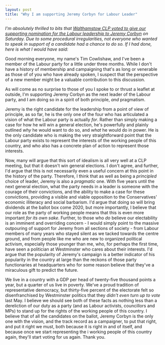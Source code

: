 ```yaml
---
layout: post
title: "Why I am supporting Jeremy Corbyn for Labour Leader"
---
```


*I'm absolutely thrilled to bits that [Walthamstow CLP voted to give our
supporting nomination for the Labour leadership to Jeremy
Corbyn](http://walthamstowclp.blogspot.co.uk/2015/07/leader-and-deputy-nomination-meeting.html)
on Saturday. Due to some procedural irregularities, not everyone who wanted to
speak in support of a candidate had a chance to do so. If I had done, here is
what I would have said:*

Good morning everyone, my name's Tim Cowlishaw, and I've been a member of the
Labour party for a little under three months. While I don't have a history of
membership and campaigning that's as long or venerable as those of of you who
have already spoken, I suspect that the perspective of a new member might be
a valuable contribution to this discussion.

As will come as no surprise to those of you I spoke to or thrust a leaflet at
outside, I'm supporting Jeremy Corbyn as the next leader of the Labour party,
and I am doing so in a spirit of both principle, *and* pragmatism.

Jeremy is the right candidate for the leadership from a point of view of
principle, as so far, he is the only one of the four who has articulated
a vision of what the Labour party is actually *for*. Rather than simply making
a case for how he will win a general election, he's powerfully and plainly
outlined *why* he would want to do so, and *what* he would do in power. He is
the only candidate who is making the very straightforward point that the Labour
party exists to represent the interests of the working people of this country,
and who also has a concrete plan of action to represent those interests.

Now, many will argue that this sort of idealism is all very well at a CLP
meeting, but that it doesn't win general elections. I don't agree, and further,
I'd argue that this is not necessarily even a useful concern at this point in
the history of the party. Therefore, I think that as well as being
a *principled* choice of leader, Jeremy is also a *pragmatic* one. With five
years until the next general election, what the party needs in a leader is
someone with the courage of their convictions, and the ability to make a case
for these convictions, providing a visible and viable opposition to the
Conservatives' economic illiteracy and social barbarism. I'd argue that doing so
will bring dividends at the ballot box come 2020, but more importantly,
I believe that our role as the party of working people means that this is even
more important *for its own sake*. Further, to those who *do* believe our
electability is an imminent and overriding concern - I would simply point to the
massive outpouring of support for Jeremy from all sections of society - from
Labour members of many years who stayed silent as we tacked towards the centre
ground, and from people like me who are new to organized political activism,
especially those younger than me, who, for perhaps the first time, have seen
a politician at Westminster who cares about their interests. I'd argue that the
popularity of Jeremy's campaign is a better indicator of his popularity in the
country at large than the reckons of those party functionaries at headquarters who
for some reason believe that they've a miraculous gift to predict the future.

We live in a country with a GDP per head of twenty-five thousand points a year,
but a quarter of us live in poverty.  We've a proud tradition of representative
democracy, but thirty-five percent of the electorate felt so disenfranchised by Westminster
politics that they *didn't even turn up to vote* last May. I believe we should
see both of these facts as nothing less than a dereliction of our duty as
a party (and as Labour activists, councillors and MPs) to stand up for the
rights of the working people of this country.  I believe that of all the
candidates on the ballot, Jeremy Corbyn is the only one with the vision, and the
track record as a campaigner, to put that right, and put it right we must, both
because it is right in and of itself, and  because once we start representing the i
working people of this country again, they'll start voting for us again. Thank you.
